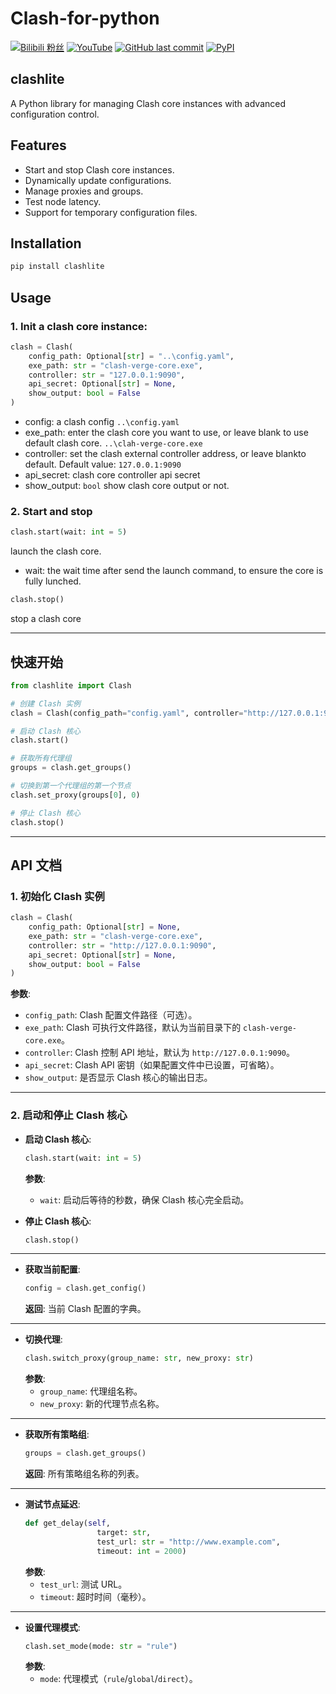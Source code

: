 # Clash-for-python








[![Bilibili 粉丝](https://img.shields.io/badge/dynamic/json?color=blue&label=BiliBili&labelColor=white&query=$.data.follower&url=https://api.bilibili.com/x/relation/stat?vmid=1084866085&logo=bilibili)](https://space.bilibili.com/1084866085)
[![YouTube](https://img.shields.io/badge/YouTube-white?logo=youtube&logoColor=FF0000)](https://www.youtube.com/@lyyontop)
[![GitHub last commit](https://img.shields.io/github/last-commit/LanYangYang321/Clash-For-Python?color=yellow&logo=github&labelColor=black&label=Latest)](https://github.com/LanYangYang321/Clash-For-Python)
[![PyPI](https://img.shields.io/pypi/v/clashlite?color=greeen&label=Clashlite&logo=Pypi&logoColor=white)](https://pypi.org/project/clashlite/)
## clashlite

A Python library for managing Clash core instances with advanced configuration control.

## Features

- Start and stop Clash core instances.
- Dynamically update configurations.
- Manage proxies and groups.
- Test node latency.
- Support for temporary configuration files.

## Installation

```bash
pip install clashlite
```

## Usage
### 1. Init a clash core instance:
```python
clash = Clash(
    config_path: Optional[str] = "..\config.yaml",
    exe_path: str = "clash-verge-core.exe",
    controller: str = "127.0.0.1:9090",
    api_secret: Optional[str] = None,
    show_output: bool = False
)
```
- config: a clash config `..\config.yaml`
- exe_path: enter the clash core you want to use, or leave blank to use default clash core. `..\clah-verge-core.exe` 
- controller: set the clash external controller address, or leave blankto default. Default value: `127.0.0.1:9090`
- api_secret: clash core controller api secret
- show_output: `bool` show clash core output or not.

### 2. Start and stop

```python
clash.start(wait: int = 5)
```
launch the clash core.
- wait: the wait time after send the launch command, to ensure the core is fully lunched.


```python
clash.stop()
```
stop a clash core

---

## 快速开始

```python
from clashlite import Clash

# 创建 Clash 实例
clash = Clash(config_path="config.yaml", controller="http://127.0.0.1:9090")

# 启动 Clash 核心
clash.start()

# 获取所有代理组
groups = clash.get_groups()

# 切换到第一个代理组的第一个节点
clash.set_proxy(groups[0], 0)

# 停止 Clash 核心
clash.stop()
```

---

## API 文档

### 1. 初始化 Clash 实例

```python
clash = Clash(
    config_path: Optional[str] = None,
    exe_path: str = "clash-verge-core.exe",
    controller: str = "http://127.0.0.1:9090",
    api_secret: Optional[str] = None,
    show_output: bool = False
)
```

**参数**:
- `config_path`: Clash 配置文件路径（可选）。
- `exe_path`: Clash 可执行文件路径，默认为当前目录下的 `clash-verge-core.exe`。
- `controller`: Clash 控制 API 地址，默认为 `http://127.0.0.1:9090`。
- `api_secret`: Clash API 密钥（如果配置文件中已设置，可省略）。
- `show_output`: 是否显示 Clash 核心的输出日志。

---

### 2. 启动和停止 Clash 核心

- **启动 Clash 核心**:
  ```python
  clash.start(wait: int = 5)
  ```
  **参数**:
  - `wait`: 启动后等待的秒数，确保 Clash 核心完全启动。

- **停止 Clash 核心**:
  ```python
  clash.stop()
  ```

---


- **获取当前配置**:
  ```python
  config = clash.get_config()
  ```
  **返回**: 当前 Clash 配置的字典。

---

- **切换代理**:
  ```python
  clash.switch_proxy(group_name: str, new_proxy: str)
  ```
  **参数**:
  - `group_name`: 代理组名称。
  - `new_proxy`: 新的代理节点名称。

---

- **获取所有策略组**:
  ```python
  groups = clash.get_groups()
  ```
  **返回**: 所有策略组名称的列表。


---

- **测试节点延迟**:
  ```python
  def get_delay(self,
                  target: str,
                  test_url: str = "http://www.example.com",
                  timeout: int = 2000)
  ```
  **参数**:
  - `test_url`: 测试 URL。
  - `timeout`: 超时时间（毫秒）。

---

- **设置代理模式**:
  ```python
  clash.set_mode(mode: str = "rule")
  ```
  **参数**:
  - `mode`: 代理模式（`rule`/`global`/`direct`）。


